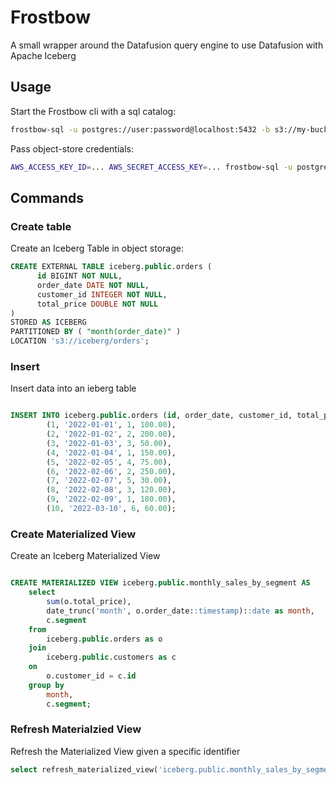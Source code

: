 # Frostbow

A small wrapper around the Datafusion query engine to use Datafusion with Apache Iceberg

## Usage

Start the Frostbow cli with a sql catalog:

```bash
frostbow-sql -u postgres://user:password@localhost:5432 -b s3://my-bucket
```

Pass object-store credentials:
```bash
AWS_ACCESS_KEY_ID=... AWS_SECRET_ACCESS_KEY=... frostbow-sql -u postgres://user:password@localhost:5432 -b s3://my-bucket
```

## Commands

### Create table

Create an Iceberg Table in object storage:

```sql
CREATE EXTERNAL TABLE iceberg.public.orders (
      id BIGINT NOT NULL,
      order_date DATE NOT NULL,
      customer_id INTEGER NOT NULL,
      total_price DOUBLE NOT NULL
)
STORED AS ICEBERG
PARTITIONED BY ( "month(order_date)" )
LOCATION 's3://iceberg/orders';
```

### Insert

Insert data into an ieberg table

```sql

INSERT INTO iceberg.public.orders (id, order_date, customer_id, total_price) VALUES 
        (1, '2022-01-01', 1, 100.00),
        (2, '2022-01-02', 2, 200.00),
        (3, '2022-01-03', 3, 50.00),
        (4, '2022-01-04', 1, 150.00),
        (5, '2022-02-05', 4, 75.00),
        (6, '2022-02-06', 2, 250.00),
        (7, '2022-02-07', 5, 30.00),
        (8, '2022-02-08', 3, 120.00),
        (9, '2022-02-09', 1, 180.00),
        (10, '2022-03-10', 6, 60.00);
```

### Create Materialized View

Create an Iceberg Materialized View

```sql

CREATE MATERIALIZED VIEW iceberg.public.monthly_sales_by_segment AS 
    select 
        sum(o.total_price), 
        date_trunc('month', o.order_date::timestamp)::date as month,
        c.segment
    from 
        iceberg.public.orders as o
    join
        iceberg.public.customers as c
    on
        o.customer_id = c.id
    group by 
        month,
        c.segment;

```

### Refresh Materialzied View

Refresh the Materialized View given a specific identifier

```sql
select refresh_materialized_view('iceberg.public.monthly_sales_by_segment');
```
